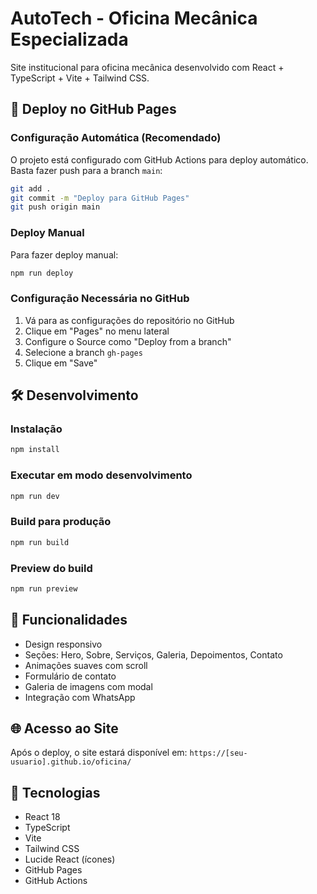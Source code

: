 # AutoTech - Oficina Mecânica Especializada

Site institucional para oficina mecânica desenvolvido com React + TypeScript + Vite + Tailwind CSS.

## 🚀 Deploy no GitHub Pages

### Configuração Automática (Recomendado)
O projeto está configurado com GitHub Actions para deploy automático. Basta fazer push para a branch `main`:

```bash
git add .
git commit -m "Deploy para GitHub Pages"
git push origin main
```

### Deploy Manual
Para fazer deploy manual:

```bash
npm run deploy
```

### Configuração Necessária no GitHub
1. Vá para as configurações do repositório no GitHub
2. Clique em "Pages" no menu lateral
3. Configure o Source como "Deploy from a branch"
4. Selecione a branch `gh-pages`
5. Clique em "Save"

## 🛠️ Desenvolvimento

### Instalação
```bash
npm install
```

### Executar em modo desenvolvimento
```bash
npm run dev
```

### Build para produção
```bash
npm run build
```

### Preview do build
```bash
npm run preview
```

## 📱 Funcionalidades

- Design responsivo
- Seções: Hero, Sobre, Serviços, Galeria, Depoimentos, Contato
- Animações suaves com scroll
- Formulário de contato
- Galeria de imagens com modal
- Integração com WhatsApp

## 🌐 Acesso ao Site

Após o deploy, o site estará disponível em:
`https://[seu-usuario].github.io/oficina/`

## 🔧 Tecnologias

- React 18
- TypeScript
- Vite
- Tailwind CSS
- Lucide React (ícones)
- GitHub Pages
- GitHub Actions